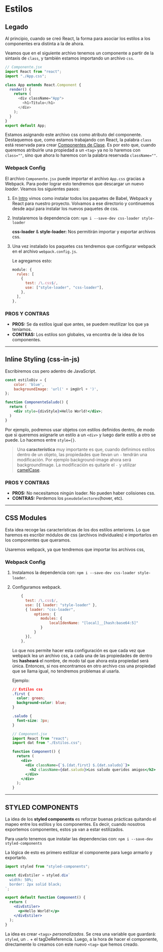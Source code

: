 # Estilos

## Legado

Al principio, cuando se creó React, la forma para asociar los estilos a los componentes era distinta a la de ahora.

Veamos que en el siguiente archivo tenemos un componente a partir de la sintaxis de `class`, y también estamos importando un archivo `css`.

```js
// Componente.jsx
import React from "react";
import "./App.css";

class App extends React.Component {
  render() {
    return (
      <div className="App">
        <h1>Título</h1>
      </div>
    );
  }
}
export default App;
```

Estamos asignando este archivo css como atributo del componente.
Destaquemos que, como estamos trabajando con React, la palabra `class` está reservada para crear [Componentes de Clase](./01-Componentes.md). Es por esto que, cuando queremos atribuirle una propiedad a un `<tag>` ya no lo haremos con `class=""`, sino que ahora lo haremos con la palabra reservada `className=""`.

### Webpack Config

El archivo `Componente.jsx` puede importar el archivo `App.css` gracias a Webpack. Para poder lograr esto tendremos que descargar un nuevo _loader_. Veamos los siguientes pasos:

1. En [Intro](./00-Intro.md) vimos como instalar todos los paquetes de Babel, Webpack y React para nuestro proyecto. Volvamos a ese directorio y continuemos desde aquí para instalar los nuevos paquetes de css.

2. Instalaremos la dependencia con: `npm i --save-dev css-loader style-loader`

   **css-loader** & **style-loader:** Nos permitirán importar y exportar archivos css.

3. Una vez instalado los paquetes css tendremos que configurar webpack en el archivo `webpack.config.js`.

   Le agregamos esto:

   ```js
   module: {
     rules: [
       {
         test: /\.css$/,
         use: ["style-loader", "css-loader"],
       },
     ],
   },
   ```

### PROS Y CONTRAS

- **PROS:** Se da estilos igual que antes, se puedem reutilizar los que ya teníamos.
- **CONTRAS:** Los estilos son globales, va encontra de la idea de los componentes.

---

## Inline Styling (css-in-js)

Escribiremos css pero adentro de JavaScript.

```jsx
const estiloDiv = {
	color: 'blue',
	backgroundImage: 'url(' + imgUrl + ')',
};

function ComponenteSaludo() {
  return (
    <div style={divStyle}>Hello World!</div>;
  )
}
```

Por ejemplo, podremos usar objetos con estilos definidos dentro, de modo que si queremos asignarle un estilo a un `<div>` y luego darle estilo a otro se puede. Lo hacemos entre `style={}`.

> Una **característica** muy importante es que, cuando definimos estilos dentro de un objeto, las propiedades que llevan un `-` tendrán una modificación. Por ejemplo background-image ahora será backgroundImage. La modificación es quitarle el `-` y utilizar [camelCase](../../00-Languages/JavaScript/readme.md).

### PROS Y CONTRAS

- **PROS:** No necesitamos ningún loader. No pueden haber colisiones css.
- **CONTRAS:** Perdemos los `pseudoSelectores`(hover, etc).

---

## CSS Modules

Esta idea recoge las características de los dos estilos anteriores. Lo que haremos es escribir módulos de css (archivos individuales) e importarlos en los componentes que queramos.

Usaremos webpack, ya que tendremos que importar los archivos css,

### Webpack Config

1. Instalamos la dependencia con: `npm i --save-dev css-loader style-loader`.

2. Configuramos webpack.

   ```js
       {
         test: /\.css$/,
         use: [{ loader: "style-loader" },
         { loader: "css-loader",
             options: {
                modules: {
                    localIdenName: "[local]__[hash:base64:5]"
                }
             }
         }],
       },
   ```

   Lo que nos permite hacer esta configuración es que cada vez que webpack lea un archivo css, a cada una de las propiedades de dentro les **hasheará** el nombre, de modo tal que ahora esta propiedad será única. Entonces, si nos encontramos en otro archivo css una propiedad que se llama igual, no tendremos problemas al usarla.

   Ejemplo:

   ```css
   // Estilos css
   .first {
     color: green;
     background-color: blue;
   }

   .saludo {
     font-size: 3px;
   }
   ```

   ```jsx
   // Component.jsx
   import React from "react";
   import dat from "./Estilos.css";

   function Component() {
     return (
       <div>
         <div className={`$.{dat.first} $.{dat.saludo}`}>
           <h2 className={dat.saludo}>Los saludo queridos amigos</h2>
         </div>
       </div>
     );
   }
   ```

---

## STYLED COMPONENTS

La idea de los **styled components** es reforzar buenas prácticas quitando el mapeo entre los estilos y los componentes. Es decir, cuando nosotros exportemos componentes, estos ya van a estar estilizados.

Para usarlo tenemos que instalar las dependencias con: `npm i --save-dev styled-components`

La lógica de esto es primero estilizar el componente para luego armarlo y exportarlo.

```jsx
import styled from "styled-components";

const divEstiler = styled.div`
  width: 50%;
  border: 2px solid black;
`;

export default function Component() {
  return (
    <divEstiler>
      <p>Hello World!</p>
    </divEstiler>
  );
}
```

La idea es crear `<tags>` _personalizados_. Se crea una variable que guardará: `styled`, un `.` + el tagDeReferencia. Luego, a la hora de hacer el componente, directamente lo creamos con este nuevo `<tag>` que hemos creado.
